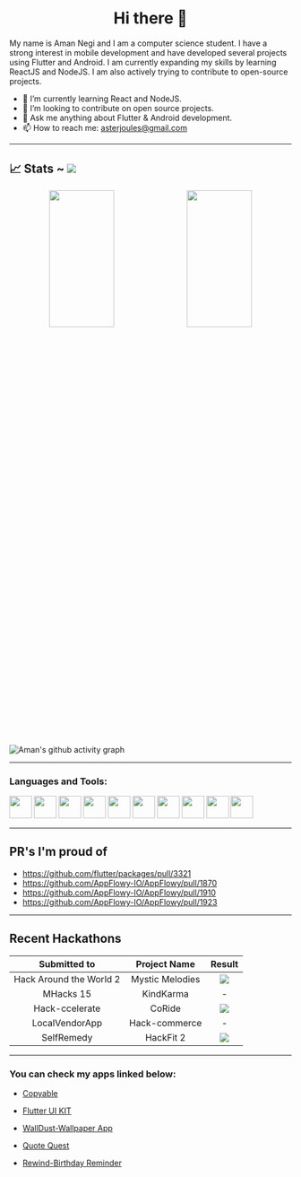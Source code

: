 <h1 align="center"> Hi there 👋</h1>

My name is Aman Negi and I am a computer science student. I have a strong interest in mobile development and have developed several projects using Flutter and Android. I am currently expanding my skills by learning ReactJS and NodeJS. I am also actively trying to contribute to open-source projects.

- 🌱 I’m currently learning React and NodeJS.
- 👯 I’m looking to contribute on open source projects.
- 💬 Ask me anything about Flutter & Android development.
- 📫 How to reach me: asterjoules@gmail.com

------

## 📈 Stats ~ [![](https://visitcount.itsvg.in/api?id=amannegi&label=Profile%20Views&color=1&icon=0&pretty=true)](https://visitcount.itsvg.in)
<p align="center">
<!-- [![GitHub Streak](https://github-readme-streak-stats.herokuapp.com?user=amannegi&theme=modern-lilac2&border_radius=5&date_format=M%20j%5B%2C%20Y%5D)](https://git.io/streak-stats) -->
<!--   <img width="48%" src="https://github-readme-stats.vercel.app/api?username=amannegi&show_icons=true&theme=merko&hide_border=true" /> -->

  <img width="48%" height="25%" src="https://github-readme-stats.vercel.app/api?username=amannegi&show_icons=true&theme=city_lights&border_color=393939&bg_color=00000000" />
  <img width="48%"  height="25%" src="https://github-readme-streak-stats.herokuapp.com?user=amannegi&theme=modern-lilac2&border_radius=5&date_format=M%20j%5B%2C%20Y%5D" />
</p> 


![Aman's github activity graph](https://github-readme-activity-graph.cyclic.app/graph?username=amannegi&theme=react)

------

<h3 align="left">Languages and Tools:</h3>
<p>
<img src="https://cdn.jsdelivr.net/gh/devicons/devicon/icons/react/react-original-wordmark.svg" width="40" height="40" />
<img src="https://cdn.jsdelivr.net/gh/devicons/devicon/icons/flutter/flutter-original.svg" width="40" height="40" />
<img src="https://cdn.jsdelivr.net/gh/devicons/devicon/icons/dart/dart-original.svg" width="40" height"40" />
  <img src="https://cdn.jsdelivr.net/gh/devicons/devicon/icons/premierepro/premierepro-original.svg" width="40" height"40" />
<img src="https://cdn.jsdelivr.net/gh/devicons/devicon/icons/figma/figma-original.svg" width="40" height"40" />   
<img src="https://cdn.jsdelivr.net/gh/devicons/devicon/icons/photoshop/photoshop-plain.svg" width="40" height"40"/>
<img src="https://cdn.jsdelivr.net/gh/devicons/devicon/icons/java/java-original-wordmark.svg" width="40" height"40"/>
<img src="https://cdn.jsdelivr.net/gh/devicons/devicon/icons/javascript/javascript-original.svg"width="40" height"40" />
<img src="https://cdn.jsdelivr.net/gh/devicons/devicon/icons/python/python-original.svg" width="40" height"40"/>
<img src="https://cdn.jsdelivr.net/gh/devicons/devicon/icons/nodejs/nodejs-original-wordmark.svg" width="40" height"40"/>       
  </p>

------
## PR's I'm proud of

- https://github.com/flutter/packages/pull/3321
- https://github.com/AppFlowy-IO/AppFlowy/pull/1870
- https://github.com/AppFlowy-IO/AppFlowy/pull/1910
- https://github.com/AppFlowy-IO/AppFlowy/pull/1923

------

## Recent Hackathons

Submitted to | Project Name | Result |
|:---:|:---:|:---:|
Hack Around the World 2 | Mystic Melodies | ![](https://img.shields.io/badge/Sponser-Winner-green) |
MHacks 15 | KindKarma | - | 
Hack-ccelerate | CoRide | ![](https://img.shields.io/badge/Overall-Second-yellow) |
LocalVendorApp | Hack-commerce  | - |
SelfRemedy | HackFit 2 | ![](https://img.shields.io/badge/Overall-Third-yellow) |

------

### You can check my apps linked below:

- [Copyable](https://play.google.com/store/apps/details?id=com.aster.copyable)

- [Flutter UI KIT](https://play.google.com/store/apps/details?id=com.aster.flutter_30_days)

- [WallDust-Wallpaper App](https://play.google.com/store/apps/details?id=com.aster.walldust)

- [Quote Quest](https://play.google.com/store/apps/details?id=com.aster.quotequest)

- [Rewind-Birthday Reminder](https://play.google.com/store/apps/details?id=com.aster.rewind)
